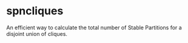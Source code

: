 # spncliques
An efficient way to calculate the total number of Stable Partitions for a disjoint union of cliques.

